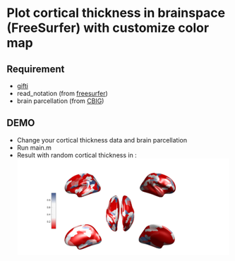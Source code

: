 # Plot cortical thickness in brainspace (FreeSurfer) with customize color map

## Requirement

- [gifti](https://github.com/gllmflndn/gifti)
- read_notation (from [freesurfer](https://surfer.nmr.mgh.harvard.edu/))
- brain parcellation (from [CBIG](https://github.com/ThomasYeoLab/CBIG/tree/master/stable_projects/brain_parcellation/Schaefer2018_LocalGlobal/Parcellations))
  

## DEMO 
- Change your cortical thickness data and brain parcellation
- Run main.m
- Result with random cortical thickness in : 
![](figures/example.png)

